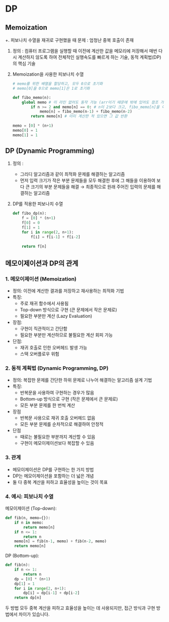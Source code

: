 # DP

## Memoization

+. 피보나치 수열을 재귀로 구현했을 때 문제 : 엄청난 중복 호출이 존재

1. 정의 : 컴퓨터 프로그램을 실행할 때 이전에 계산한 값을 메모리에 저장해서 매번 다시 계산하지 않도록 하여 전체적인 실행속도를 빠르게 하는 기술, 동적 계획법(DP)의 핵심 기술
2. Memoization을 사용한 피보나치 수열
    
    ```python
    # memo를 위한 배열을 할당하고, 모두 0으로 초기화
    # memo[0]을 0으로 memo[1]은 1로 초기화
    
    def fibo_memo(n):
    	global memo # 이 라인 없어도 동작 가능 (arr이기 때문에 밖에 있어도 참조 가능)
    		if n >= 2 and memo[n] == 0: # n이 2보다 크고, fibo_memo[n]을 이전에 계산하지 않았다면(= memo[n] ==0)
    			memo[n] = fibo_memo(n-1) + fibo_memo(n-2)
    		return memo[n] # 이미 계산한 적 있으면 그 값 반환
    		
    memo = [0] * (n+1)
    memo[0] = 1
    memo[1] = 1
    ```
    

## DP (Dynamic Programming)

1. 정의 :
    - 그리디 알고리즘과 같이 최적화 문제를 해결하는 알고리즘
    - 먼저 입력 크기가 작은 부분 문제들을 모두 해결한 후에 그 해들을 이용하여 보다 큰 크기의 부분 문제들을 해결 → 최종적으로 원래 주어진 입력의 문제를 해결하는 알고리즘
2. DP를 적용한 피보나치 수열
    
    ```python
    def fibo_dp(n):
    	f = [0] * (n+1)
    	f[0] = 0
    	f[1] = 1
    	for i in range(2, n+1):
    		f[i] = f[i-1] + f[i-2]
    	
    	return f[n]
    ```


## 메모이제이션과 DP의 관계

### 1. 메모이제이션 (Memoization)

- 정의: 이전에 계산한 결과를 저장하고 재사용하는 최적화 기법
- 특징:
  - 주로 재귀 함수에서 사용됨
  - Top-down 방식으로 구현 (큰 문제에서 작은 문제로)
  - 필요한 부분만 계산 (Lazy Evaluation)
- 장점: 
  - 구현이 직관적이고 간단함
  - 필요한 부분만 계산하므로 불필요한 계산 회피 가능
- 단점:
  - 재귀 호출로 인한 오버헤드 발생 가능
  - 스택 오버플로우 위험

### 2. 동적 계획법 (Dynamic Programming, DP)

- 정의: 복잡한 문제를 간단한 하위 문제로 나누어 해결하는 알고리즘 설계 기법
- 특징:
  - 반복문을 사용하여 구현하는 경우가 많음
  - Bottom-up 방식으로 구현 (작은 문제에서 큰 문제로)
  - 모든 부분 문제를 한 번씩 계산
- 장점
  - 반복문 사용으로 재귀 호출 오버헤드 없음
  - 모든 부분 문제를 순차적으로 해결하여 안정적
- 단점
  - 때로는 불필요한 부분까지 계산할 수 있음
  - 구현이 메모이제이션보다 복잡할 수 있음

### 3. 관계

- 메모이제이션은 DP를 구현하는 한 가지 방법
- DP는 메모이제이션을 포함하는 더 넓은 개념
- 둘 다 중복 계산을 피하고 효율성을 높이는 것이 목표



### 4. 예시: 피보나치 수열

메모이제이션 (Top-down):

```python
def fib(n, memo={}):
    if n in memo:
        return memo[n]
    if n <= 1:
        return n
    memo[n] = fib(n-1, memo) + fib(n-2, memo)
    return memo[n]
```

DP (Bottom-up):

```python
def fib(n):
    if n <= 1:
        return n
    dp = [0] * (n+1)
    dp[1] = 1
    for i in range(2, n+1):
        dp[i] = dp[i-1] + dp[i-2]
    return dp[n]
```

두 방법 모두 중복 계산을 피하고 효율성을 높이는 데 사용되지만, 접근 방식과 구현 방법에서 차이가 있습니다.